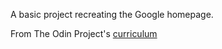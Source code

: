 A basic project recreating the Google homepage.

From The Odin Project's [curriculum](http://www.theodinproject.com/web-development-101/html-css)

